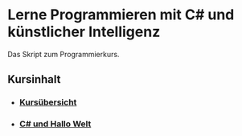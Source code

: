 # Lerne Programmieren mit C# und künstlicher Intelligenz

Das Skript zum Programmierkurs.

## Kursinhalt

- ### [Kursübersicht](Kapitel/Kursübersicht.md)
- ### [C# und Hallo Welt](Kapitel/CSharpUndHalloWelt.md)

